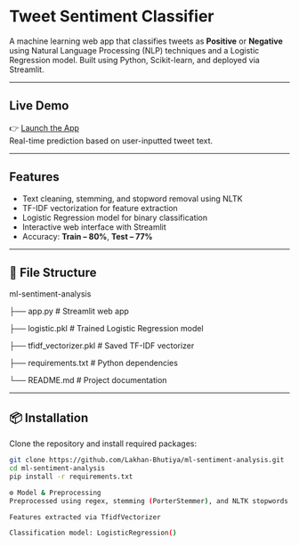#  Tweet Sentiment Classifier

A machine learning web app that classifies tweets as **Positive** or **Negative** using Natural Language Processing (NLP) techniques and a Logistic Regression model. Built using Python, Scikit-learn, and deployed via Streamlit.

--- 

##  Live Demo

👉 [Launch the App](https://ml-sentiment-analysis13.streamlit.app/)  
    Real-time prediction based on user-inputted tweet text.

---

##  Features

- Text cleaning, stemming, and stopword removal using NLTK
- TF-IDF vectorization for feature extraction
- Logistic Regression model for binary classification
- Interactive web interface with Streamlit
- Accuracy: **Train – 80%**, **Test – 77%**

---

## 📂 File Structure

ml-sentiment-analysis

├── app.py # Streamlit web app

├── logistic.pkl # Trained Logistic Regression model

├── tfidf_vectorizer.pkl # Saved TF-IDF vectorizer

├── requirements.txt # Python dependencies

└── README.md # Project documentation



---

## 📦 Installation

Clone the repository and install required packages:

```bash
git clone https://github.com/Lakhan-Bhutiya/ml-sentiment-analysis.git
cd ml-sentiment-analysis
pip install -r requirements.txt

⚙️ Model & Preprocessing
Preprocessed using regex, stemming (PorterStemmer), and NLTK stopwords

Features extracted via TfidfVectorizer

Classification model: LogisticRegression()




